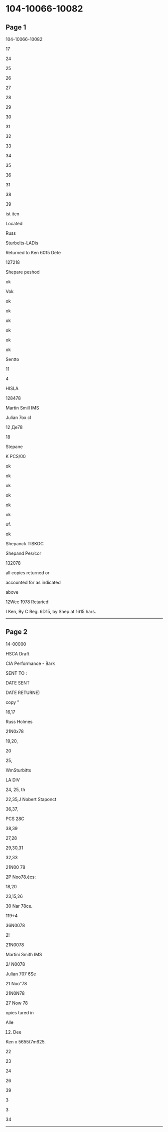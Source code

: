 # 104-10066-10082

## Page 1

104-10066-10082

17

24

25

26

27

28

29

30

31

32

33

34

35

36

31

38

39

ist iten

Located

Russ

Sturbelts-LADis

Returned to Ken 6015 Dete

127218

Shepare peshod

ok

Vok

ok

ok

ok

ok

ok

ok

Sentto

11

4

HISLA

128478

Martin Smill IMS

Julian 7ox cI

12 Дe78

18

Stepane

K PCS/00

ok

ok

ok

ok

ok

ok

of.

ok

Shepanck TISKOC

Shepand Pes/cor

132078

all copies returned or

accounted for as indicated

above

12Wec 1978 Retaried

I Ken, By C Reg. 6D15, by Shep at 1615 hars.

---

## Page 2

14-00000

HSCA Draft

CIA Performance - Bark

SENT TO :

DATE SENT

DATE RETURNE)

copy "

16,17

Russ Holmes

21N0x78

19,20,

20

25,

WmSturbitts

LA DIV

24, 25, th

22,35,J Nobert Staponct

36,37,

PCS 28C

38,39

27,28

29,30,31

32,33

21N00 78

2P Noo78.écs:

18,20

23,15,26

30 Nar 78ce.

119÷4

36N0078

2!

21N0078

Martini Smith IMS

2/ N0078

Julian 707 6Se

21 Noo"78

21N0N78

27 Now 78

opies tured in

Alle

12. Dee

Ken x 5655(7m625.

22

23

24

26

39

3

3

34

---

